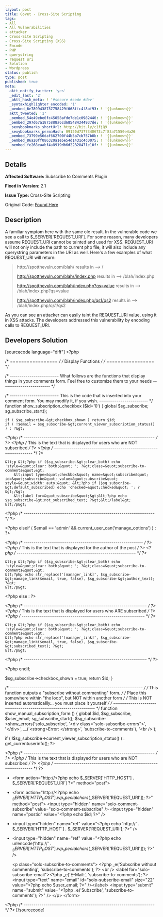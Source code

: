 ```yaml
---
layout: post
title: Covet - Cross-Site Scripting
tags:
- All
- All Vulnerabilities
- attacker
- Cross-Site Scripting
- Cross-Site Scripting (XSS)
- Encode
- PHP
- querystring
- request uri
- Solution
- Wordpress
status: publish
type: post
published: true
meta:
  aktt_notify_twitter: 'yes'
  _edit_last: '2'
  _aktt_hash_meta: ! '#secure #code #dev'
  _syntaxhighlighter_encoded: '1'
  _oembed_6e7899438737758429f668ffc4f8bf93: ! '{{unknown}}'
  aktt_tweeted: '1'
  _oembed_54e49ebe6fc45058afde7de1c0982440: ! '{{unknown}}'
  _oembed_297d67a1875888a6cd685484344937de: ! '{{unknown}}'
  _sexybookmarks_shortUrl: http://bit.ly/c1fjQ9
  _sexybookmarks_permaHash: 09120d7377348673c7f83a71550e4a26
  _oembed_73799e56daf662700f44b5a7cb757b0b: ! '{{unknown}}'
  _oembed_86a20ff086320a1e5e54d1431c4c0075: ! '{{unknown}}'
  _oembed_fe268eaabf4a8919db6d22828471e10f: ! '{{unknown}}'
---
```

## Details
__Affected Software:__ Subscribe to Comments Plugin

__Fixed in Version:__  2.1

__Issue Type:__ Cross-Site Scripting

Original Code: <a title="Covet" href="http://spotthevuln.com/2010/11/covet/" target="_blank">Found    Here</a>
## Description
A familiar symptom here with the same ole result. In the vulnerable code we see a call to $_SERVER['REQUEST_URI']. For some reason, many developers assume REQUEST_URI cannot be tainted and used for XSS. REQUEST_URI will not only include the path to current php file, it will also include any querystring parameters in the URI as well. Here's a few examples of what REQUEST_URI will return:
<blockquote>http://spotthevuln.com/blah/
results in --&gt; /

http://spotthevuln.com/blah//index.php
results in --&gt; /blah/index.php

http://spotthevuln.com/blah/index.php?qs=value
results in --&gt; /blah/index.php?qs=value

http://spotthevuln.com/blah/index.php/qs1/qs2
results in --&gt; /blah/index.php/qs1/qs2</blockquote>
As you can see an attacker can easily taint the REQUEST_URI value, using it in XSS attacks. The developers addressed this vulnerability by encoding calls to REQUEST_URI.
## Developers Solution
[sourcecode language="diff"]
&lt;?php

/* ================= */
/* Display Functions */
/* ================= */

/* -------------------------
What follows are the functions that display things in your comments form.
Feel free to customize them to your needs
------------------------- */

/* -------------------------
This is the code that is inserted into your comment form. You may modify it, if you wish.
------------------------- */
function show_subscription_checkbox ($id='0') {
	global $sg_subscribe;
	sg_subscribe_start();

	if ( $sg_subscribe-&gt;checkbox_shown ) return $id;
	if ( !$email = $sg_subscribe-&gt;current_viewer_subscription_status() ) : ?&gt;

&lt;?php /* ------------------------------------------------------------------- */ ?&gt;
&lt;?php /* This is the text that is displayed for users who are NOT subscribed */ ?&gt;
&lt;?php /* ------------------------------------------------------------------- */ ?&gt;

	&lt;p &lt;?php if ($sg_subscribe-&gt;clear_both) echo 'style=&quot;clear: both;&quot; '; ?&gt;class=&quot;subscribe-to-comments&quot;&gt;
        &lt;input type=&quot;checkbox&quot; name=&quot;subscribe&quot; id=&quot;subscribe&quot; value=&quot;subscribe&quot; style=&quot;width: auto;&quot; &lt;?php if ($sg_subscribe-&gt;default_subscribed) echo 'checked=&quot;checked&quot; '; ?&gt;/&gt;
        &lt;label for=&quot;subscribe&quot;&gt;&lt;?php echo $sg_subscribe-&gt;not_subscribed_text; ?&gt;&lt;/label&gt;
	&lt;/p&gt;

&lt;?php /* ------------------------------------------------------------------- */ ?&gt;

&lt;?php elseif ( $email == 'admin' &amp;&amp; current_user_can('manage_options') ) : ?&gt;

&lt;?php /* ------------------------------------------------------------- */ ?&gt;
&lt;?php /* This is the text that is displayed for the author of the post */ ?&gt;
&lt;?php /* ------------------------------------------------------------- */ ?&gt;

	&lt;p &lt;?php if ($sg_subscribe-&gt;clear_both) echo 'style=&quot;clear: both;&quot; '; ?&gt;class=&quot;subscribe-to-comments&quot;&gt;
	&lt;?php echo str_replace('[manager_link]', $sg_subscribe-&gt;manage_link($email, true, false), $sg_subscribe-&gt;author_text); ?&gt;
	&lt;/p&gt;

&lt;?php else : ?&gt;

&lt;?php /* --------------------------------------------------------------- */ ?&gt;
&lt;?php /* This is the text that is displayed for users who ARE subscribed */ ?&gt;
&lt;?php /* --------------------------------------------------------------- */ ?&gt;

	&lt;p &lt;?php if ($sg_subscribe-&gt;clear_both) echo 'style=&quot;clear: both;&quot; '; ?&gt;class=&quot;subscribe-to-comments&quot;&gt;
	&lt;?php echo str_replace('[manager_link]', $sg_subscribe-&gt;manage_link($email, true, false), $sg_subscribe-&gt;subscribed_text); ?&gt;
	&lt;/p&gt;

&lt;?php /* --------------------------------------------------------------- */ ?&gt;

&lt;?php endif;

$sg_subscribe-&gt;checkbox_shown = true;
return $id;
}

/* -------------------------------------------------------------------- */
/* This function outputs a &quot;subscribe without commenting&quot; form.      */
/* Place this somewhere within &quot;the loop&quot;, but NOT within another form  */
/* This is NOT inserted automaticallly... you must place it yourself    */
/* -------------------------------------------------------------------- */
function show_manual_subscription_form () {
	global $id, $sg_subscribe, $user_email;
	sg_subscribe_start();
	$sg_subscribe-&gt;show_errors('solo_subscribe', '&lt;div class=&quot;solo-subscribe-errors&quot;&gt;', '&lt;/div&gt;', __('&lt;strong&gt;Error: &lt;/strong&gt;', 'subscribe-to-comments'), '&lt;br /&gt;');

if ( !$sg_subscribe-&gt;current_viewer_subscription_status() ) :
	get_currentuserinfo(); ?&gt;

&lt;?php /* ------------------------------------------------------------------- */ ?&gt;
&lt;?php /* This is the text that is displayed for users who are NOT subscribed */ ?&gt;
&lt;?php /* ------------------------------------------------------------------- */ ?&gt;

-	&lt;form action=&quot;http://&lt;?php echo $_SERVER['HTTP_HOST'] . $_SERVER['REQUEST_URI'] ?&gt;&quot; method=&quot;post&quot;&gt;
+	&lt;form action=&quot;http://&lt;?php echo $_SERVER['HTTP_HOST'] . wp_specialchars($_SERVER['REQUEST_URI']); ?&gt;&quot; method=&quot;post&quot;&gt;
	&lt;input type=&quot;hidden&quot; name=&quot;solo-comment-subscribe&quot; value=&quot;solo-comment-subscribe&quot; /&gt;
	&lt;input type=&quot;hidden&quot; name=&quot;postid&quot; value=&quot;&lt;?php echo $id; ?&gt;&quot; /&gt;
-	&lt;input type=&quot;hidden&quot; name=&quot;ref&quot; value=&quot;&lt;?php echo 'http://' . $_SERVER['HTTP_HOST'] . $_SERVER['REQUEST_URI']; ?&gt;&quot; /&gt;
+	&lt;input type=&quot;hidden&quot; name=&quot;ref&quot; value=&quot;&lt;?php echo urlencode('http://' . $_SERVER['HTTP_HOST'] . wp_specialchars($_SERVER['REQUEST_URI'])); ?&gt;&quot; /&gt;

	&lt;p class=&quot;solo-subscribe-to-comments&quot;&gt;
	&lt;?php _e('Subscribe without commenting', 'subscribe-to-comments'); ?&gt;
	&lt;br /&gt;
	&lt;label for=&quot;solo-subscribe-email&quot;&gt;&lt;?php _e('E-Mail:', 'subscribe-to-comments'); ?&gt;
	&lt;input type=&quot;text&quot; name=&quot;email&quot; id=&quot;solo-subscribe-email&quot; size=&quot;22&quot; value=&quot;&lt;?php echo $user_email; ?&gt;&quot; /&gt;&lt;/label&gt;
	&lt;input type=&quot;submit&quot; name=&quot;submit&quot; value=&quot;&lt;?php _e('Subscribe', 'subscribe-to-comments'); ?&gt;&quot; /&gt;
	&lt;/p&gt;
	&lt;/form&gt;

&lt;?php /* ------------------------------------------------------------------- */ ?&gt;
[/sourcecode]

